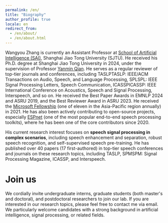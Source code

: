 ```yaml
---
permalink: /en/
title: "Biography"
author_profile: true
locale: en
redirect_from: 
  - /en/about/
  - /en/about.html
---
```


Wangyou Zhang is currently an Assistant Professor at [School of Artificial Intelligence (SAI)](https://soai.sjtu.edu.cn), Shanghai Jiao Tong University (SJTU). He received his Ph.D. degree at Shanghai Jiao Tong University in 2024, under the supervision of Professor [Yanmin Qian](https://audiocc.sjtu.edu.cn/en/members/yanmin.qian). He serves as a regular reviewer of top-tier journals and conferences, including TASLP<d-footnote>TASLP: IEEE/ACM Transactions on Audio, Speech, and Language Processing</d-footnote>, SPL<d-footnote>SPL: IEEE Signal Processing Letters</d-footnote>, Speech Communication, ICASSP<d-footnote>ICASSP: IEEE International Conference on Acoustics, Speech and Signal Processing</d-footnote>, Interspeech, and so on. He received the Best Paper Awards in EMNLP 2024 and ASRU 2019, and the Best Reviewer Award in ASRU 2023. He received the [Microsoft Fellowship](https://www.microsoft.com/en-us/research/articles/eleven-phd-students-are-awarded-the-2021-microsoft-research-asia-fellowship-award/) (one of eleven in the Asia-Pacific region annually) in 2021. He has also been actively contributing to open-source projects, especially [ESPnet](https://github.com/espnet/espnet) (one of the most popular end-to-end speech processing toolkits), where he has been one of the core contributors since 2020.

His current research interest focuses on **speech signal processing in complex scenarios**, including speech enhancement and separation, robust speech recognition, and self-supervised speech pre-training. He has published over 40 papers (17 first-authored) in top-tier speech conferences and journals on these research topics, including TASLP, SPM<d-footnote>SPM: Signal Processing Magazine</d-footnote>, ICASSP, and Interspeech.

Join us
======
We cordially invite undergraduate interns, graduate students (both master's and doctoral), and postdoctoral researchers to join our lab. If you are interested in our research topics, please feel free to contact me via email. We particularly welcome candidates with a strong background in artificial intelligence, signal processing, or related fields.
